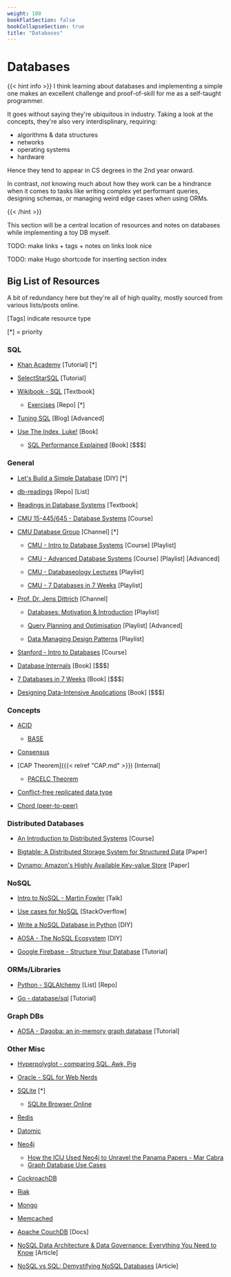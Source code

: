 ```yaml
---
weight: 100
bookFlatSection: false
bookCollapseSection: true
title: "Databases"
---
```


# Databases

{{< hint info >}}
I think learning about databases and implementing a simple one makes an excellent challenge and proof-of-skill for me as a self-taught programmer.

It goes without saying they're ubiquitous in industry. Taking a look at the concepts, they're also very interdisplinary, requiring: 

- algorithms & data structures
- networks
- operating systems
- hardware 

Hence they tend to appear in CS degrees in the 2nd year onward.

In contrast, *not* knowing much about how they work can be a hindrance when it comes to tasks like writing complex yet performant queries, designing schemas, or managing weird edge cases when using ORMs.

{{< /hint >}}

This section will be a central location of resources and notes on databases while implementing a toy DB myself.

TODO: make links + tags + notes on links look nice

TODO: make Hugo shortcode for inserting section index

## Big List of Resources

A bit of redundancy here but they're all of high quality, mostly sourced from various lists/posts online. 

[Tags] indicate resource type

[*] = priority

### SQL

- [Khan Academy](https://www.khanacademy.org/computing/computer-programming/sql) [Tutorial] [*]

- [SelectStarSQL](https://selectstarsql.com/) [Tutorial]

- [Wikibook - SQL](https://en.wikibooks.org/wiki/Structured_Query_Language) [Textbook]

  - [Exercises](https://github.com/XD-DENG/SQL-exercise) [Repo] [*]

- [Tuning SQL](https://blog.tuningsql.com/) [Blog] [Advanced]

- [Use The Index, Luke!](https://use-the-index-luke.com/) [Book]
  - [SQL Performance Explained](https://sql-performance-explained.com/) [Book] [$$$]

### General

- [Let's Build a Simple Database](https://cstack.github.io/db_tutorial/) [DIY] [*]

- [db-readings](https://github.com/rxin/db-readings) [Repo] [List]

- [Readings in Database Systems](http://www.redbook.io/) [Textbook]

- [CMU 15-445/645 - Database Systems](https://15445.courses.cs.cmu.edu/fall2019/) [Course]

- [CMU Database Group](https://www.youtube.com/channel/UCHnBsf2rH-K7pn09rb3qvkA) [Channel] [*]

  - [CMU - Intro to Database Systems](https://www.youtube.com/playlist?list=PLSE8ODhjZXjbohkNBWQs_otTrBTrjyohi) [Course] [Playlist]

  - [CMU - Advanced Database Systems](https://www.youtube.com/playlist?list=PLSE8ODhjZXjasmrEd2_Yi1deeE360zv5O) [Course] [Playlist] [Advanced]
  
  - [CMU - Databaseology Lectures](https://www.youtube.com/playlist?list=PLSE8ODhjZXjakeQR57ZdN5slUu2oPUr1Y) [Playlist]

  - [CMU - 7 Databases in 7 Weeks](https://www.youtube.com/playlist?list=PLSE8ODhjZXjY2xvwxuKjZT5qFH0sQga8_) [Playlist]

- [Prof. Dr. Jens Dittrich](https://www.youtube.com/channel/UCC9zrtAkl6yY4dpcnWrCHjA) [Channel]

  - [Databases: Motivation & Introduction](https://www.youtube.com/playlist?list=PLC4UZxBVGKtf-Yx_tyZGshHaJczA8jWAD) [Playlist]

  - [Query Planning and Optimisation](https://www.youtube.com/playlist?list=PLC4UZxBVGKtcZgLCrIUenuano53pbPpf1) [Playlist] [Advanced]
  
  - [Data Managing Design Patterns](https://www.youtube.com/playlist?list=PLC4UZxBVGKtfJTE5UQITsnsIPQVgJRN_i) [Playlist]

- [Stanford - Intro to Databases](https://lagunita.stanford.edu/courses/DB/2014/SelfPaced/about) [Course]

- [Database Internals](https://www.databass.dev/) [Book] [$$$]

- [7 Databases in 7 Weeks](https://7dbs.io/) [Book] [$$$]

- [Designing Data-Intensive Applications](http://dataintensive.net/) [Book] [$$$]

### Concepts

- [ACID](https://en.wikipedia.org/wiki/ACID)
  - [BASE](https://stackoverflow.com/questions/3342497/explanation-of-base-terminology)

- [Consensus](https://en.wikipedia.org/wiki/Consensus_(computer_science))

- [CAP Theorem]({{< relref "CAP.md" >}}) [Internal]

  - [PACELC Theorem](https://en.wikipedia.org/wiki/PACELC_theorem)
  
- [Conflict-free replicated data type](https://en.wikipedia.org/wiki/Conflict-free_replicated_data_type)
  
- [Chord (peer-to-peer)](https://en.wikipedia.org/wiki/Chord_(peer-to-peer))



### Distributed Databases

- [An Introduction to Distributed Systems](https://github.com/aphyr/distsys-class) [Course]

- [Bigtable: A Distributed Storage System for Structured Data](https://static.googleusercontent.com/media/research.google.com/en//archive/bigtable-osdi06.pdf) [Paper]

- [Dynamo: Amazon's Highly Available Key-value Store](https://www.allthingsdistributed.com/files/amazon-dynamo-sosp2007.pdf) [Paper]

### NoSQL

- [Intro to NoSQL - Martin Fowler](https://www.youtube.com/watch?v=qI_g07C_Q5I) [Talk]

- [Use cases for NoSQL](https://stackoverflow.com/questions/2875432/use-cases-for-nosql) [StackOverflow]

- [Write a NoSQL Database in Python](https://jeffknupp.com/blog/2014/09/01/what-is-a-nosql-database-learn-by-writing-one-in-python/) [DIY]

- [AOSA - The NoSQL Ecosystem](http://www.aosabook.org/en/nosql.html) [DIY] 

- [Google Firebase - Structure Your Database](https://firebase.google.com/docs/database/web/structure-data) [Tutorial]

### ORMs/Libraries

- [Python - SQLAlchemy](https://github.com/dahlia/awesome-sqlalchemy#readme) [List] [Repo]

- [Go - database/sql](http://go-database-sql.org/?ref=cybrhome) [Tutorial]

### Graph DBs

- [AOSA - Dagoba: an in-memory graph database](http://aosabook.org/en/500L/dagoba-an-in-memory-graph-database.html) [Tutorial]

### Other Misc


- [Hyperpolyglot - comparing SQL, Awk, Pig](http://hyperpolyglot.org/data)
- [Oracle - SQL for Web Nerds](http://philip.greenspun.com/sql/)
- [SQLite](https://www.sqlite.org/index.html) [*]
  - [SQLite Browser Online](https://extendsclass.com/sqlite-browser.html)
- [Redis](https://redis.io/)
- [Datomic](https://www.datomic.com/)
- [Neo4j](https://neo4j.com/)
  - [How the ICIJ Used Neo4j to Unravel the Panama Papers - Mar Cabra](https://www.youtube.com/watch?v=S20XMQyvANY)
  - [Graph Database Use Cases](https://neo4j.com/use-cases/)
- [CockroachDB](https://www.cockroachlabs.com/)
- [Riak](https://docs.riak.com/)
- [Mongo](https://www.mongodb.com/)
- [Memcached](https://memcached.org/)
- [Apache CouchDB](https://docs.couchdb.org/en/stable/) [Docs]

- [NoSQL Data Architecture & Data Governance: Everything You Need to Know](https://www.dataversity.net/nosql-data-architecture-data-governance-everything-need-know/) [Article]

- [NoSQL vs SQL: Demystifying NoSQL Databases](https://build5nines.com/nosql-vs-sql-demystifying-nosql-databases/) [Article]
